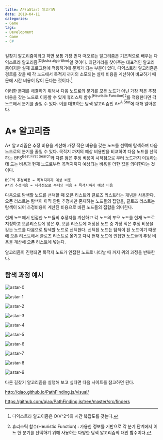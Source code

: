 ```yaml
---
title: A*(aStar) 알고리즘
date: 2018-04-11
categories:
- Game
tags:
- Development
- Game
- C#
---
```


 길찾기 알고리즘이라고 하면 보통 가장 먼저 떠오르는 알고리즘은 기초적으로 배우는 다익스트라 알고리즘<sup>(Dijkstra algorithm)</sup>일 것이다. 최단거리를 찾아주는 대표적인 알고리즘이지만 실제 프로그램에 적용하기에 문제가 되는 부분이 있다. 다익스트라 알고리즘은 경로를 찾을 때 각 노드에서 목적지 까지의 소모되는 실제 비용을 계산하여 비교하기 때문에 시간 비용이 많이 든다는 것이다.[^Dijkstra-Time]

[^Dijkstra-Time]: 다익스트라 알고이즘은 O(V^2^)의 시간 복잡도를 갖는다.

 이러한 문제를 해결하기 위해서 다음 노드로의 분기를 모든 노드가 아닌 가장 적은 추정 비용을 갖는 노드로 이동할 수 있게 휴리스틱 함수<sup>(Heuristic Function)</sup>[^Heuristic-Function]를 적용한다면 각 노드에서 분기를 줄일 수 있다. 이를 대표하는 탐색 알고리즘인 A*<sup>A Star</sup>에 대해 알아본다.

[^Heuristic-Function]: 휴리스틱 함수(Heuristic Function) : 가용한 정보를 기반으로 각 분기 단계에서 어느 한 분기를 선택하기 위해 사용하는 다양한 탐색 알고리즘의 대안 함수이다.

# A* 알고리즘

 A* 알고리즘은 추정 비용을 계산해 가장 적은 비용을 갖는 노드를 선택해 탐색하며 다음 노드로의 분기를 줄일 수 있다.  목적지 까지의 예상 비용만을 비교하여 다음 노드를 선택하는 BFS<sup>Best First Search</sup>와 다른 점은 추정 비용이 시작점으로 부터 노드까지 이동하는데 드는 비용과 현재 노드로부터 목적지까지 예상되는 비용을 더한 값을 의미한다는 것이다.

```
BSF의 추정비용 = 목적지까지 예상 비용
A*의 추정비용 = 시작점으로 부터의 비용 + 목적지까지 예상 비용
```

 다음으로 탐색할 노드를 선택할 때 오픈 리스트와 클로즈 리스트라는 개념을 사용한다. 오픈 리스트는 탐색이 아직 안된 추정치만 존재하는 노드들의 집합을, 클로즈 리스트는 탐색이 되어 추정비용이 계산된 비용으로 바뀐 노드들의 집합을 의미한다.

 현재 노드에서 인접한 노드들의 추정지를 계산하고 각 노드의 부모 노드를 현재 노드로 지정하고 오픈리스트에 넣은 후, 오픈 리스트에 저장된 노드 중 가장 작은 추정 비용을 갖는 노드를 다음으로 탐색할 노드로 선택한다. 선택된 노드는 탐색이 된 노드이기 때문에 오픈 리스트에서 클로즈 리스트로 옮기고 다시 현재 노드에 인접한 노드들의 추정 비용을 계산해 오픈 리스트에 넣는다. 

 알고리즘이 진행되면 목적지 노드가 인접한 노드로 나타날 때 까지 위의 과정을 반복한다.

## 탐색 과정 예시

![astar-0](https://user-images.githubusercontent.com/18159012/38462570-6850a3a0-3b24-11e8-8bc8-9513b1ccfc74.png)

![astar-1](https://user-images.githubusercontent.com/18159012/38462574-748d2116-3b24-11e8-8bd9-e9060a714cc1.png)

![astar-2](https://user-images.githubusercontent.com/18159012/38462575-7cb1c932-3b24-11e8-802e-80140d2ade2b.png)

![astar-3](https://user-images.githubusercontent.com/18159012/38462577-83709a1e-3b24-11e8-9297-38346867375c.png)

![astar-4](https://user-images.githubusercontent.com/18159012/38462580-8b912b1e-3b24-11e8-8868-4ca62110d15c.png)

![astar-5](https://user-images.githubusercontent.com/18159012/38462584-98e1e862-3b24-11e8-9d16-ed8894fb41fa.png)

![astar-6](https://user-images.githubusercontent.com/18159012/38462586-a2141810-3b24-11e8-9bca-e89e998650a7.png)

![astar-7](https://user-images.githubusercontent.com/18159012/38462588-aa9010b6-3b24-11e8-9a3b-927278b456a9.png)

![astar-8](https://user-images.githubusercontent.com/18159012/38462655-c80c7390-3b25-11e8-8746-61b718b2865f.png)

![astar-9](https://user-images.githubusercontent.com/18159012/38462662-dc7fef32-3b25-11e8-85f0-0aad2390fc03.png)

다른 길찾기 알고리즘을 실행해 보고 싶다면 다음 사이트를 참고하면 된다.

http://qiao.github.io/PathFinding.js/visual/

https://github.com/qiao/PathFinding.js/tree/master/src/finders